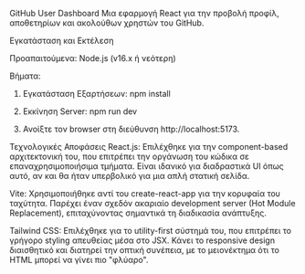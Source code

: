 GitHub User Dashboard
Μια εφαρμογή React για την προβολή προφίλ, αποθετηρίων και ακολούθων χρηστών του GitHub.

Εγκατάσταση και Εκτέλεση

Προαπαιτούμενα:
Node.js (v16.x ή νεότερη)

Βήματα:

1. Εγκατάσταση Εξαρτήσεων:
npm install

2. Εκκίνηση Server:
npm run dev

3. Ανοίξτε τον browser στη διεύθυνση http://localhost:5173.

Τεχνολογικές Αποφάσεις
React.js: Επιλέχθηκε για την component-based αρχιτεκτονική του, που επιτρέπει την οργάνωση του κώδικα σε επαναχρησιμοποιήσιμα τμήματα. Είναι ιδανικό για διαδραστικά UI όπως αυτό, αν και θα ήταν υπερβολικό για μια απλή στατική σελίδα.

Vite: Χρησιμοποιήθηκε αντί του create-react-app για την κορυφαία του ταχύτητα. Παρέχει έναν σχεδόν ακαριαίο development server (Hot Module Replacement), επιταχύνοντας σημαντικά τη διαδικασία ανάπτυξης.

Tailwind CSS: Επιλέχθηκε για το utility-first σύστημά του, που επιτρέπει το γρήγορο styling απευθείας μέσα στο JSX. Κάνει το responsive design διαισθητικό και διατηρεί την οπτική συνέπεια, με το μειονέκτημα ότι το HTML μπορεί να γίνει πιο "φλύαρο".
